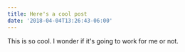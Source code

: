 ```yaml
---
title: Here's a cool post
date: '2018-04-04T13:26:43-06:00'
---
```

This is so cool. I wonder if it's going to work for me or not.
